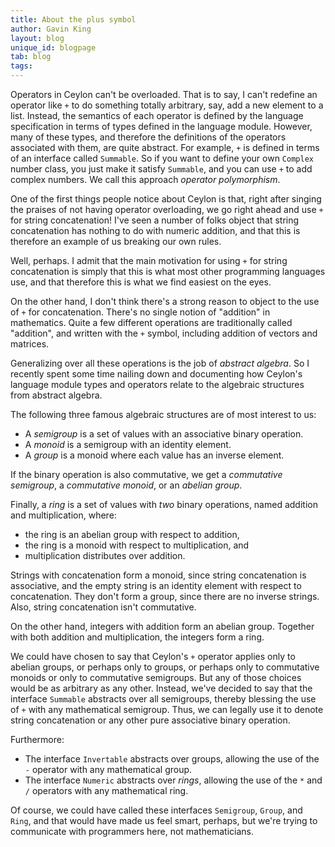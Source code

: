 ```yaml
---
title: About the plus symbol
author: Gavin King
layout: blog
unique_id: blogpage
tab: blog
tags:
---
```


Operators in Ceylon can't be overloaded. That is to say, I
can't redefine an operator like `+` to do something totally
arbitrary, say, add a new element to a list. Instead,
the semantics of each operator is defined by the language
specification in terms of types defined in the language 
module. However, many of these types, and therefore the 
definitions of the operators associated with them, are quite
abstract. For example, `+` is defined in terms of an 
interface called `Summable`. So if you want to define your
own `Complex` number class, you just make it satisfy 
`Summable`, and you can use `+` to add complex numbers. We
call this approach _operator polymorphism_.

One of the first things people notice about Ceylon is that,
right after singing the praises of not having operator 
overloading, we go right ahead and use `+` for string 
concatenation! I've seen a number of folks object that 
string concatenation has nothing to do with numeric addition, 
and that this is therefore an example of us breaking our own 
rules.

Well, perhaps. I admit that the main motivation for using `+` 
for string concatenation is simply that this is what most
other programming languages use, and that therefore this is
what we find easiest on the eyes.

On the other hand, I don't think there's a strong reason to
object to the use of `+` for concatenation. There's no single
notion of "addition" in mathematics. Quite a few different 
operations are traditionally called "addition", and written 
with the `+` symbol, including addition of vectors and
matrices.

Generalizing over all these operations is the job of 
_abstract algebra_. So I recently spent some time nailing 
down and documenting how Ceylon's language module types and 
operators relate to the algebraic structures from abstract 
algebra.

The following three famous algebraic structures are of 
most interest to us:

- A _semigroup_ is a set of values with an associative
  binary operation.
- A _monoid_ is a semigroup with an identity element.
- A _group_ is a monoid where each value has an inverse 
  element.

If the binary operation is also commutative, we get a
_commutative semigroup_, a _commutative monoid_, or an
_abelian group_.

Finally, a _ring_ is a set of values with _two_ binary 
operations, named addition and multiplication, where:

- the ring is an abelian group with respect to addition,
- the ring is a monoid with respect to multiplication, and
- multiplication distributes over addition.

Strings with concatenation form a monoid, since string
concatenation is associative, and the empty string is an
identity element with respect to concatenation. They don't
form a group, since there are no inverse strings. Also, 
string concatenation isn't commutative.

On the other hand, integers with addition form an abelian 
group. Together with both addition and multiplication, 
the integers form a ring.

We could have chosen to say that Ceylon's `+` operator 
applies only to abelian groups, or perhaps only to groups,
or perhaps only to commutative monoids or only to
commutative semigroups. But any of those choices would be
as arbitrary as any other. Instead, we've decided to say 
that the interface `Summable` abstracts over all semigroups,
thereby blessing the use of `+` with any mathematical 
semigroup. Thus, we can legally use it to denote string 
concatenation or any other pure associative binary operation.

Furthermore:

- The interface `Invertable` abstracts over groups, allowing
  the use of the `-` operator with any mathematical group.
- The interface `Numeric` abstracts over _rings_, allowing
  the use of the `*` and `/` operators with any mathematical
  ring.

Of course, we could have called these interfaces `Semigroup`,
`Group`, and `Ring`, and that would have made us feel smart,
perhaps, but we're trying to communicate with programmers 
here, not mathematicians.
